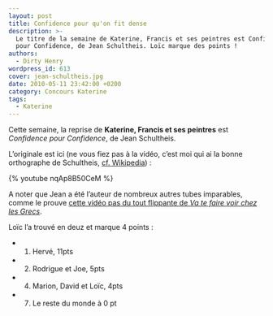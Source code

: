 ```yaml
---
layout: post
title: Confidence pour qu'on fit dense
description: >-
  Le titre de la semaine de Katerine, Francis et ses peintres est Confidence
  pour Confidence, de Jean Schultheis. Loïc marque des points !
authors:
  - Dirty Henry
wordpress_id: 613
cover: jean-schultheis.jpg
date: 2010-05-11 23:42:00 +0200
category: Concours Katerine
tags:
  - Katerine
---
```


Cette semaine, la reprise de **Katerine, Francis et ses peintres** est
_Confidence pour Confidence_, de Jean Schultheis.

L’originale est ici (ne vous fiez pas à la vidéo, c’est moi qui ai la bonne
orthographe de Schultheis,
[cf. Wikipedia](http://fr.wikipedia.org/wiki/Jean_Schultheis)) :

{% youtube nqAp8B50CeM %}

A noter que Jean a été l’auteur de nombreux autres tubes imparables, comme le
prouve
[cette vidéo pas du tout flippante de _Va te faire voir chez les Grecs_](http://www.dailymotion.com/video/x8t56o_jean-schultheis-va-te-faire-voir-ch_music).

Loïc l’a trouvé en deuz et marque 4 points :

- 1. Hervé, 11pts
- 2. Rodrigue et Joe, 5pts
- 4. Marion, David et Loïc, 4pts
- 7. Le reste du monde à 0 pt
